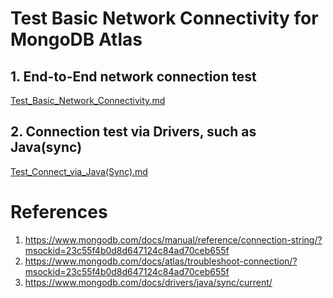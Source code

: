 # Test Basic Network Connectivity for MongoDB Atlas

## 1. End-to-End network connection test 

[Test_Basic_Network_Connectivity.md](./Test_Basic_Network_Connectivity.md)

## 2. Connection test via Drivers, such as Java(sync)

[Test_Connect_via_Java(Sync).md](./drivers/java-sync/Test_Connect_via_Java(Sync).md)

# References

  1. https://www.mongodb.com/docs/manual/reference/connection-string/?msockid=23c55f4b0d8d647124c84ad70ceb655f
  2. https://www.mongodb.com/docs/atlas/troubleshoot-connection/?msockid=23c55f4b0d8d647124c84ad70ceb655f
  3. https://www.mongodb.com/docs/drivers/java/sync/current/
